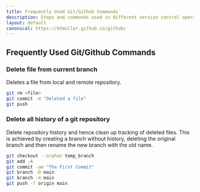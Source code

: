 ```yaml
---
title: Frequently Used Git/Github Commands
description: Steps and commands used in different version control operations
layout: default
canonical: https://khmuller.github.io/github/
---
```


## Frequently Used Git/Github Commands

### Delete file from current branch
Deletes a file from local and remote repository.

~~~bash
git rm <file>
git commit -m "Deleted a file"
git push
~~~

### Delete all history of a git repository
Delete repository history and hence clean up tracking of deleted files. This is achieved by creating a branch without history, deleting the original branch and then rename the new branch with the old name.

~~~bash
git checkout --orphan temp_branch
git add -A
git commit -am "The First Commit"
git branch -D main
git branch -m main
git push -f origin main
~~~


